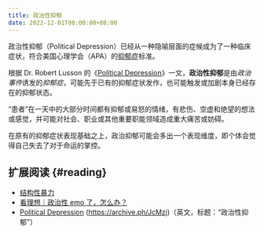 ```yaml
---
title: 政治性抑郁
date: 2022-12-01T00:00:00+08:00
---
```


政治性抑郁（Political Depression）已经从一种隐喻层面的症候成为了一种临床症状，符合美国心理学会（APA）的[抑郁症](https://www.apa.org/topics/depression)标准。

根据 Dr. Robert Lusson 的《[Political Depression][]》一文，**政治性抑郁**是由*政治事件*诱发的*抑郁症*，可能先于已有的抑郁症状发作，也可能触发或加剧本身已经存在的抑郁状态。

“患者”在一天中的大部分时间都有抑郁或易怒的情绪，有悲伤、空虚和绝望的想法或感觉，并可能对社会、职业或其他重要职能领域造成重大痛苦或妨碍。

在原有的抑郁症状表现基础之上，政治抑郁可能会多出一个表现维度，即个体会觉得自己失去了对于命运的掌控。

## 扩展阅读 {#reading}

- [结构性暴力](https://zh.wikipedia.org/wiki/结构性暴力)
- [看理想｜政治性 emo 了，怎么办？](https://chinadigitaltimes.net/chinese/678305.html)
- [Political Depression][] (https://archive.ph/JcMzj)（英文，标题：“政治性抑郁”）

[political depression]: https://www.huffpost.com/entry/political-depression_b_5879574ae4b077a19d180dbe
